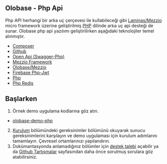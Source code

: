 
## Olobase - Php Api

Php API herhangi bir arka uç çerçevesi ile kullabileceği gibi <a href="https://docs.mezzio.dev/mezzio/" target="_blank">Laminas/Mezzio</a> micro framework üzerine geliştirilmiş <a href="https://www.php.net/" target="_blank">PHP</a> dilinde arka uç api desteği de sunar.
Olobase php api yazılımı geliştirilirken aşağıdaki teknolojiler temel alınmıştır.

* <a href="https://getcomposer.org/" target="_blank">Composer</a>
* <a href="https://github.com/olomadev" target="_blank">Github</a>
* <a href="https://zircote.github.io/swagger-php/" target="_blank">Open Api (Swagger-Php)</a>
* <a href="https://docs.mezzio.dev/" target="_blank">Mezzio Framework</a>
* <a href="https://packagist.org/packages/olobase/mezzio" target="_blank">Olobase/Mezzio</a>
* <a href="https://github.com/firebase/php-jwt" target="_blank">Firebase Php-Jwt</a>
* <a href="https://www.php.net/" target="_blank">Php</a>
* <a href="https://github.com/phpredis/phpredis" target="_blank">Php Redis</a>

## Başlarken

1. Örnek demo uygulama kodlarına göz atın.
* <a href="https://github.com/olomadev/olobase-demo-php" target="_blank">olobase-demo-php</a>
2. <a href="/php-api/installation.html">Kurulum</a> bölümündeki gereksinimler bölümünü okuyarak sunucu gereksinimlerini karşılayın ve demo uygulaması için kurulum adımlarını tamamlayın. Çevresel ortamlarınızı yapılandırın.
3. Dokümantasyonda anlamadığınız bölümler için <a href="https://oloma.dev/" target="_blank">destek talebi</a> açabilir ya da <a href="https://github.com/olomadev/olobase-skeleton-ui/discussions" target="_blank">Github Tartışmalar</a> sayfasından daha önce sorulmuş sorulara göz atabilirsiniz.
